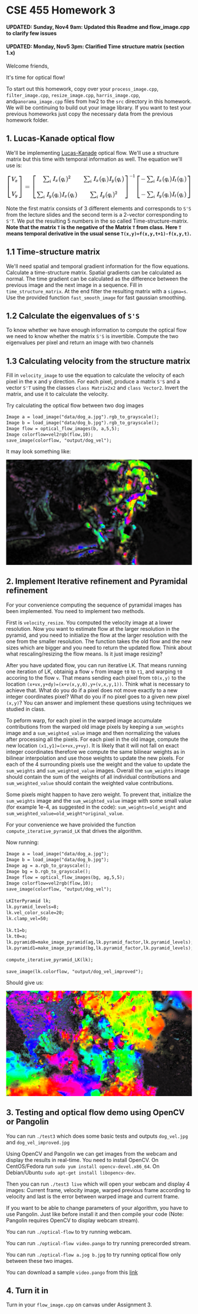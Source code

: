 # CSE 455 Homework 3 #
#### UPDATED: Sunday,  Nov4 9am: Updated this Readme and flow_image.cpp to clarify few issues ####
#### UPDATED: Monday,  Nov5 3pm: Clarified Time structure matrix (section 1.x) ####

Welcome friends,

It's time for optical flow!

To start out this homework, copy over your `process_image.cpp`, `filter_image.cpp`, `resize_image.cpp`, `harris_image.cpp`, and`panorama_image.cpp` files from hw2 to the `src` directory in this homework. We will be continuing to build out your image library. If you want to test your previous homeworks just copy the necessary data from the previous homework folder.

## 1. Lucas-Kanade optical flow ##

We'll be implementing [Lucas-Kanade](https://en.wikipedia.org/wiki/Lucas%E2%80%93Kanade_method) optical flow. We'll use a structure matrix but this time with temporal information as well. The equation we'll use is:

![](figs/flow-eq.png)

Note the first matrix consists of 3 different elements and corresponds to `S'S` from the lecture slides and the second term is a 2-vector corresponding to `S'T`. We put the resulting 5 numbers in the so called Time-structure-matrix. **Note that the matrix `T` is the negative of the Matrix `T` from class. Here `T` means temporal derivative in the usual sense `T(x,y)=f(x,y,t+1)-f(x,y,t)`.**

## 1.1 Time-structure matrix ##

We'll need spatial and temporal gradient information for the flow equations. Calculate a time-structure matrix. Spatial gradients can be calculated as normal. The time gradient can be calculated as the difference between the previous image and the next image in a sequence. Fill in `time_structure_matrix`. At the end filter the resulting matrix with a `sigma=s`. Use the provided function `fast_smooth_image` for fast gaussian smoothing.

## 1.2 Calculate the eigenvalues of `S'S` ##

To know whether we have enough information to compute the optical flow we need to know whether the matrix `S'S` is invertible.
Compute the two eigenvalues per pixel and return an image with two channels

## 1.3 Calculating velocity from the structure matrix ##

Fill in `velocity_image` to use the equation to calculate the velocity of each pixel in the x and y direction. For each pixel, produce a matrix `S'S` and a vector `S'T` using the classes `class Matrix2x2` and `class Vector2`. Invert the matrix, and use it to calculate the velocity.

Try calculating the optical flow between two dog images

    Image a = load_image("data/dog_a.jpg").rgb_to_grayscale();
    Image b = load_image("data/dog_b.jpg").rgb_to_grayscale();
    Image flow = optical_flow_images(b, a,5,5);
    Image colorflow=vel2rgb(flow,10);
    save_image(colorflow, "output/dog_vel");
  

It may look something like:

![](figs/dog_vel.jpg)

## 2. Implement Iterative refinement and Pyramidal refinement ##

For your convenience computing the sequence of pyramidal images has been implemented. You need to implement two methods. 

First is `velocity_resize`. You computed the velocity image at a lower resolution. Now you want to estimate flow at the larger resolution in the pyramid, and you need to initialize the flow at the larger resolution with the one from the smaller resolution.  The function takes the old flow and the new sizes which are bigger and you need to return the updated flow. Think about what rescaling/resizing the flow means. Is it just image resizing?

After you have updated flow, you can run iterative LK. That means running one iteration of LK, obtainig a flow `v` from image `t0` to `t1`, and warping `t0` accoring to the flow `v`. That means sending each pixel from `t0(x,y)` to the location `(x+vx,y+dy)=(x+v(x,y,0),y+(v,x,y,1))`. Think what is necessary to achieve that. What do you do if a pixel does not move exactly to a new integer coordinates pixel? What do you if no pixel goes to a given new pixel `(x,y)`? You can answer and implement these questions using techniques we studied in class.

To peform warp, for each pixel in the warped image accumulate contributions from the warped old image pixels by keeping a `sum_weights` image and a `sum_weighted_value` image and then normalizing the values after processing all the pixels. For each pixel in the old image, compute the new location `(x1,y1)=(x+vx,y+vy)`. It is likely that it will not fall on exact integer coordinates therefore we compute the same bilinear weights as in bilinear interpolation and use those weights to update the new pixels. For each of the 4 surrounding pixels use the weight and the value to update the `sum_weights` and `sum_weighted_value` images. Overall the `sum_weights` image should contain the sum of the weights of all individual contributions and `sum_weighted_value` should contain the weighted value contributions.

Some pixels might happen to have zero weight. To prevent that, initialize the `sum_weights` image and the `sum_weighted_value` image with some small value (for example 1e-4, as suggested in the code): `sum_weights=old_weight` and `sum_weighted_value=old_weight*original_value`.

For your convenience we have proivided the function `compute_iterative_pyramid_LK` that drives the algorithm.

Now running:

    Image a = load_image("data/dog_a.jpg");
    Image b = load_image("data/dog_b.jpg");
    Image ag = a.rgb_to_grayscale();
    Image bg = b.rgb_to_grayscale();
    Image flow = optical_flow_images(bg, ag,5,5);
    Image colorflow=vel2rgb(flow,10);
    save_image(colorflow, "output/dog_vel");
    
    LKIterPyramid lk;
    lk.pyramid_levels=8;
    lk.vel_color_scale=20;
    lk.clamp_vel=50;
    
    lk.t1=b;
    lk.t0=a;
    lk.pyramid0=make_image_pyramid(ag,lk.pyramid_factor,lk.pyramid_levels);
    lk.pyramid1=make_image_pyramid(bg,lk.pyramid_factor,lk.pyramid_levels);
    
    compute_iterative_pyramid_LK(lk);
    
    save_image(lk.colorflow, "output/dog_vel_improved");
    
Should give us:
    
![](figs/dog_vel_improved.jpg)

## 3. Testing and optical flow demo using OpenCV or Pangolin ##

You can run `./test3` which does some basic tests and outputs `dog_vel.jpg` and `dog_vel_improved.jpg`

Using OpenCV and Pangolin we can get images from the webcam and display the results in real-time. You need to install OpenCV. On CentOS/Fedora  run `sudo yum install opencv-devel.x86_64`. On Debian/Ubuntu `sudo apt-get install libopencv-dev`. 

Then you can run `./test3 live` which will open your webcam and display 4 images: Current frame, velocity image, warped previous frame according to velocity and last is the error between warped image and current frame.

If you want to be able to change parameters of your algorithm, you have to use Pangolin. Just like before install it and then compile your code (Note: Pangolin requires OpenCV to display webcam stream). 

You can run `./optical-flow` to try running webcam.

You can run `./optical-flow video.pango` to try running prerecorded stream.

You can run `./optical-flow a.jog b.jpg` to try running optical flow only between these two images.

You can download a sample `video.pango` from this [link](https://drive.google.com/open?id=1xKisY2312YoGs1FOQfk4XGdnJ0iSuiq8)

## 4. Turn it in ##

Turn in your `flow_image.cpp` on canvas under Assignment 3.
